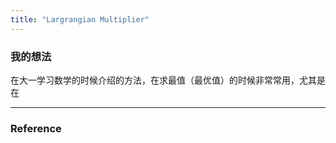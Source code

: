 ```yaml
---
title: "Largrangian Multiplier"
---
```


### 我的想法

在大一学习数学的时候介绍的方法，在求最值（最优值）的时候非常常用，尤其是在

---



### Reference 


